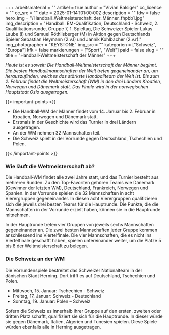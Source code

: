 +++
arbeitsmaterial = ""
artikel = true
author = "Vivian Balsiger"
cc_licence = ""
cc_src = ""
date = 2025-01-14T01:00:00Z
description = ""
fdw = false
hero_img = "/Handball_Weltmeisterschaft_der_Männer_fhpbb1.jpg"
img_description = "Handball: EM-Qualifikation, Deutschland - Schweiz, 2. Qualifikationsrunde, Gruppe 7, 1. Spieltag, Die Schweizer Spieler Lukas Laube (l) und Samuel Röthlisberger (M) in Aktion gegen Deutschlands Spieler Sebastian Heymann (2.v.l) und Jannik Kohlbacher (2.v.r)."
img_photographer = "KEYSTONE"
img_src = ""
kategorien = ["Schweiz", "Europa"]
kfk = false
markierungen = ["Sport", "Welt"]
paid = false
slug = ""
title = "Handball-Weltmeisterschaft der Männer"
+++

_Heute ist es soweit: Die Handball-Weltmeisterschaft der Männer beginnt. Die besten Handballmannschaften der Welt treten gegeneinander an, um herauszufinden, welches das stärkste Handballteam der Welt ist. Bis zum 2. Februar findet die Weltmeisterschaft (WM) in den drei Ländern Kroatien, Norwegen und Dänemark statt. Das Finale wird in der norwegischen Hauptstadt Oslo ausgetragen._

{{< important-points >}}

<ul>

<li>Die Handball-WM der Männer findet vom 14. Januar bis 2. Februar in Kroatien, Norwegen und Dänemark statt.</li>

<li>Erstmals in der Geschichte wird das Turnier in drei Ländern ausgetragen.</li>

<li>An der WM nehmen 32 Mannschaften teil.</li>

<li>Die Schweiz spielt in der Vorrunde gegen Deutschland, Tschechien und Polen.</li>

</ul>

{{< /important-points >}}

### Wie läuft die Weltmeisterschaft ab?

Die Handball-WM findet alle zwei Jahre statt, und das Turnier besteht aus mehreren Runden. Zu den Top-Favoriten gehören Teams wie Dänemark (Gewinner der letzten WM), Deutschland, Frankreich, Norwegen und Spanien. In der Vorrunde spielen die 32 Mannschaften in acht Vierergruppen gegeneinander. In diesen acht Vierergruppen qualifizieren sich die jeweils drei besten Teams für die Hauptrunde. Die Punkte, die die Mannschaften in der Vorrunde erzielt haben, können sie in die Hauptrunde mitnehmen.

In der Hauptrunde treten vier Gruppen von jeweils sechs Mannschaften gegeneinander an. Die zwei besten Mannschaften jeder Gruppe kommen anschliessend ins Viertelfinale. Die vier Mannschaften, die es nicht ins Viertelfinale geschafft haben, spielen untereinander weiter, um die Plätze 5 bis 8 der Weltmeisterschaft zu belegen.

### Die Schweiz an der WM

Die Vorrundenspiele bestreitet das Schweizer Nationalteam in der dänischen Stadt Herning. Dort trifft es auf Deutschland, Tschechien und Polen.

- Mittwoch, 15. Januar: Tschechien - Schweiz
- Freitag, 17. Januar: Schweiz - Deutschland
- Sonntag, 19. Januar: Polen – Schweiz

Sofern die Schweiz es innerhalb ihrer Gruppe auf den ersten, zweiten oder dritten Platz schafft, qualifiziert sie sich für die Hauptrunde. In dieser würde sie gegen Dänemark, Italien, Algerien und Tunesien spielen. Diese Spiele würden ebenfalls alle in Herning ausgetragen.
